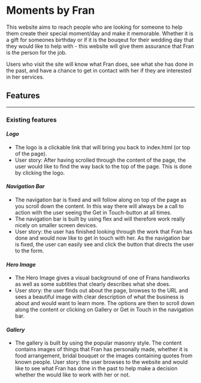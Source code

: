 # Moments by Fran

This website aims to reach people who are looking for someone to help them create their special moment/day and make it memorable. 
Whether it is a gift for someones birthday or if it is the bouqeut for their wedding day that they would like to help with - this website will give them assurance that Fran is the person for the job.

Users who visit the site will know what Fran does, see what she has done in the past, and have a chance to get in contact with her if they are interested in her services.

## Features
<hr>

### __Existing features__

#### _Logo_
- The logo is a clickable link that will bring you back to index.html (or top of the page).
- User story: After having scrolled through the content of the page, the user would like to find the way back to the top of the page. This is done by clicking the logo.

#### _Navigation Bar_
- The navigation bar is fixed and will follow along on top of the page as you scroll down the content. In this way there will always be a call to action with the user seeing the Get in Touch-button at all times.
- The navigation bar is built by using flex and will therefore work really nicely on smaller screen devices.
- User story: the user has finished looking through the work that Fran has done and would now like to get in touch with her. As the navigation bar is fixed, the user can easily see and click the button that directs the user to the form.

#### _Hero Image_
- The Hero Image gives a visual background of one of Frans handiworks as well as some subtitles that clearly describes what she does.
- User story: the user finds out about the page, browses to the URL and sees a beautiful image with clear description of what the business is about and would want to learn more. The options are then to scroll down along the content or clicking on Gallery or Get in Touch in the navigation bar.

#### _Gallery_
- The gallery is built by using the popular masonry style. The content contains images of things that Fran has personally made, whether it is food arrangement, bridal bouquet or the images containing quotes from known people.
User story: the user browses to the website and would like to see what Fran has done in the past to help make a decision whether the would like to work with her or not.